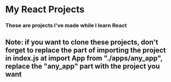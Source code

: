 # My React Projects
### These are projects I've made while I learn React

## Note: if you want to clone these projects, don't forget to replace the part of importing the project in index.js at import App from "./apps/any_app", replace the "any_app" part with the project you want
